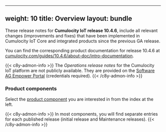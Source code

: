 
---
weight: 10
title: Overview
layout: bundle
---

These release notes for **Cumulocity IoT release 10.4.6**, include all relevant changes (improvements and fixes) that have been implemented in Cumulocity IoT Core and integrated products since the previous GA release.

You can find the corresponding product documentation for release 10.4.6 at [cumulocity.com/guides/10.4.6/about-doc/intro-documentation](https://cumulocity.com/guides/10.4.6/about-doc/intro-documentation/).

{{< c8y-admon-info >}}
The *Operations release notes* for the Cumulocity IoT platform are not publicly available. They are provided on the [Software AG Empower Portal](https://empower.softwareag.com/) (credentials required).
{{< /c8y-admon-info >}}

### Product components

Select the [product component](/about/introduction/#component) you are interested in from the index at the left.

{{< c8y-admon-info >}}
In most components, you will find separate entries for each published release (initial release and Maintenance releases).
{{< /c8y-admon-info >}}
